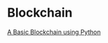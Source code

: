 # Blockchain
[A Basic Blockchain using Python](https://github.com/j-12/Blockchain/blob/master/blockchain.py)
